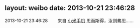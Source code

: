 layout: weibo
date: 2013-10-21 23:46:28
---
2013-10-21 23:46:28  &nbsp;&nbsp;&nbsp;&nbsp;&nbsp;&nbsp; 来自 <a href="http://app.weibo.com/t/feed/22zMnn" rel="nofollow">小米手机</a>
思而斯得，汝则弗思…… ​​​
